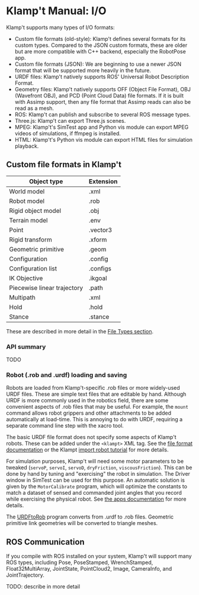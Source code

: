 # Klamp't Manual: I/O

Klamp't supports many types of I/O formats:
- Custom file formats (old-style): Klamp't defines several formats for its custom types.  Compared to the JSON custom formats, these are older but are more compatible with C++ backend, especially the RobotPose app.
- Custom file formats (JSON): We are beginning to use a newer JSON format that will be supported more heavily in the future. 
- URDF files: Klamp't natively supports ROS' Universal Robot Description Format.
- Geometry files: Klamp't natively supports OFF (Object File Format), OBJ (Wavefront OBJ), and PCD (Point Cloud Data) file formats.  If it is built with Assimp support, then any file format that Assimp reads can also be read as a mesh.
- ROS: Klamp't can publish and subscribe to several ROS message types.
- Three.js: Klamp't can export Three.js scenes.
- MPEG: Klamp't's SimTest app and Python vis module can export MPEG videos of simulations, if ffmpeg is installed.
- HTML: Klamp't's Python vis module can export HTML files for simulation playback.



## Custom file formats in Klamp't

| Object type    | Extension |
| ---------------|-----------|
| World model    |  .xml     |
| Robot model    |  .rob     |
| Rigid object model  | .obj |
| Terrain model  | .env      |
| Point          | .vector3  |
| Rigid transform| .xform    |
| Geometric primitive | .geom|
| Configuration  |  .config  |
| Configuration list | .configs |
| IK Objective   |  .ikgoal  |
| Piecewise linear trajectory | .path |
| Multipath      | .xml      |
| Hold           |  .hold    |
| Stance         |  .stance  |

These are described in more detail in the [File Types section](Manual-FileTypes.md).

### API summary

TODO

### Robot (.rob and .urdf) loading and saving

Robots are loaded from Klamp't-specific .rob files or more widely-used URDF files.  These are simple text files that are editable by hand.
Although URDF is more commonly used in the robotics field, there are some convenient aspects of .rob files that may be useful. For example, the `mount` command allows robot grippers and other attachments to be added automatically at load-time.  This is annoying to do with URDF, requiring a separate command line step with the xacro tool.

The basic URDF file format does not specify some aspects of Klamp't robots. These can be added under the `<klampt>` XML tag. See the [file format documentation](Manual-FileTypes.md) or the Klampt [import robot tutorial](http://motion.pratt.duke.edu/klampt/tutorial_import_robot.html) for more details.

For simulation purposes, Klamp't will need some motor parameters to be tweaked (`servoP`, `servoI`, `servoD`, `dryFriction`, `viscousFriction`). This can be done by hand by tuning and &quot;exercising&quot; the robot in simulation. The Driver window in SimTest can be used for this purpose.  An automatic solution is given by the `MotorCalibrate` program, which will optimize the constants to match a dataset of sensed and commanded joint angles that you record while exercising the physical robot.  See [the apps documentation](Manual-Apps#motorcalibrate) for more details.

The [URDFtoRob](Manual-Apps.md#urdftorob) program converts from .urdf to .rob files. Geometric primitive link geometries will be converted to triangle meshes.



## ROS Communication

If you compile with ROS installed on your system, Klamp't will support many ROS types, including Pose, PoseStamped, WrenchStamped, Float32MultiArray, JointState, PointCloud2, Image, CameraInfo, and JointTrajectory.

TODO: describe in more detail